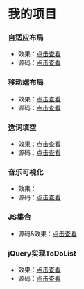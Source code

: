 我的项目
========
 ### 自适应布局
 * 效果：[点击查看](https://fishnon.github.io/responsive-layout/project01-imooc/)
 * 源码：[点击查看](https://github.com/FishNon/responsive-layout)

 ### 移动端布局
 * 效果：[点击查看]()
 * 源码：[点击查看]()

 ### 选词填空
 * 效果：[点击查看](https://github.com/FishNon/banked-cloze)
 * 源码：[点击查看](https://fishnon.github.io/banked-cloze/index.html)

 ### 音乐可视化
 * 效果：
 * 源码：[点击查看](https://github.com/FishNon/canvas-toy/tree/master/p01-music-visualization)

 ### JS集合
 * 源码&效果：[点击查看](https://github.com/FishNon/js-tools)

 ### jQuery实现ToDoList
 * 效果：[点击查看](https://fishnon.github.io/jquery-todolist/index.html)
 * 源码：[点击查看](https://github.com/FishNon/jquery-todolist)

